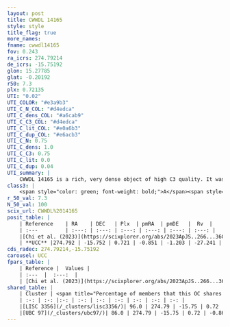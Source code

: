 ```yaml
---
layout: post
title: CWWDL 14165
style: style
title_flag: true
more_names: 
fname: cwwdl14165
fov: 0.243
ra_icrs: 274.79214
de_icrs: -15.75192
glon: 15.27785
glat: -0.20192
r50: 7.3
plx: 0.72135
UTI: "0.02"
UTI_COLOR: "#e3a9b3"
UTI_C_N_COL: "#d4edca"
UTI_C_dens_COL: "#a6cab9"
UTI_C_C3_COL: "#d4edca"
UTI_C_lit_COL: "#e0a6b3"
UTI_C_dup_COL: "#e6acb3"
UTI_C_N: 0.75
UTI_C_dens: 1.0
UTI_C_C3: 0.75
UTI_C_lit: 0.0
UTI_C_dup: 0.04
UTI_summary: |
    CWWDL 14165 is a rich, very dense object of high C3 quality. It was recently reported in the literature.<br><br><span style="color: #99180f; font-weight: bold;">Warning: </span>This is very likely a duplicate object, which shares a large percentage of members with at least one previously reported entry.
class3: |
    <span style="color: green; font-weight: bold;">A</span><span style="color: #FFC300; font-weight: bold;">B</span>
r_50_val: 7.3
N_50_val: 100
scix_url: CWWDL%2014165
posit_table: |
    | Reference    | RA    | DEC   | Plx  | pmRA  | pmDE   |  Rv  |
    | :---         | :---: | :---: | :---: | :---: | :---: | :---: |
    |[Chi et al. (2023)](https://scixplorer.org/abs/2023ApJS..266...36C) | 274.788 | -15.729 | 0.724 | -0.829 | -1.212 | -30.331 |
    | **UCC** |274.792 | -15.752 | 0.721 | -0.851 | -1.203 | -27.241 | 
cds_radec: 274.79214,-15.75192
carousel: UCC
fpars_table: |
    | Reference |  Values |
    | :---  |  :---:  |
    | [Chi et al. (2023)](https://scixplorer.org/abs/2023ApJS..266...36C) | `logAge=7.55, Z=0.23` |
shared_table: |
    | Cluster | <span title="Percentage of members that this OC shares with the ones listed">%</span>   | RA   | DEC   | Plx   | pmRA  | pmDE  | Rv | UTI |
    | :-: | :-: |:-: | :-: | :-: | :-: | :-: | :-: | :-: |
    |[LISC 3356](/_clusters/lisc3356/)| 96.0 | 274.79 | -15.75 | 0.72 | -0.84 | -1.19 | -27.28 |0.1 |
    |[UBC 97](/_clusters/ubc97/)| 86.0 | 274.79 | -15.75 | 0.72 | -0.86 | -1.19 | -17.68 |0.79 |
---
```

